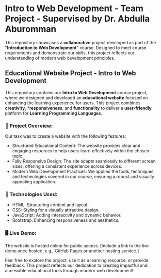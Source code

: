# Intro to Web Development - Team Project - Supervised by Dr. Abdulla Aburomman
This repository showcases a **collaborative** project developed as part of the "**Introduction to Web Development**" course. Designed to meet course requirements and demonstrate our skills, this project reflects our understanding of modern web development principles.

## Educational Website Project - Intro to Web Development
This repository contains our **Intro to Web Development** course project, where we designed and developed an **educational website** focused on enhancing the learning experience for users. This project combines **creativity**, ***responsiveness**, and **functionality** to deliver a **user-friendly** platform for **Learning Programming Languages**.

### 🌟 Project Overview:
Our task was to create a website with the following features:
- Structured Educational Content: The website provides clear and engaging resources to help users learn effectively within the chosen topic.
- Fully Responsive Design: The site adapts seamlessly to different screen sizes, offering a consistent experience across devices.
- Modern Web Development Practices: We applied the tools, techniques, and technologies covered in our course, ensuring a robust and visually appealing application.

### 🚀 Technologies Used:
- HTML: Structuring content and layout.
- CSS: Styling for a visually attractive design.
- JavaScript: Adding interactivity and dynamic behavior.
- Bootstrap: Enhancing responsiveness and aesthetics.

### 🖥️ Live Demo:
The website is hosted online for public access. [Include a link to the live demo once hosted, e.g., GitHub Pages or another hosting service.]

Feel free to explore the project, use it as a learning resource, or provide feedback. This project reflects our dedication to creating impactful and accessible educational tools through modern web development!
